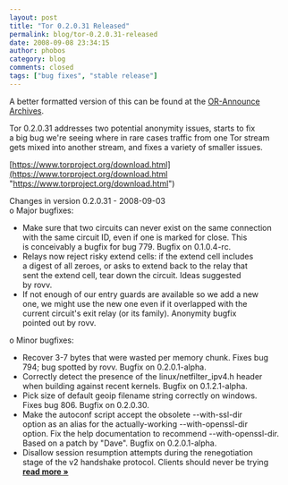 ```yaml
---
layout: post
title: "Tor 0.2.0.31 Released"
permalink: blog/tor-0.2.0.31-released
date: 2008-09-08 23:34:15
author: phobos
category: blog
comments: closed
tags: ["bug fixes", "stable release"]
---
```


A better formatted version of this can be found at the [OR-Announce Archives](http://archives.seul.org/or/announce/Sep-2008/msg00000.html).

Tor 0.2.0.31 addresses two potential anonymity issues, starts to fix  
 a big bug we're seeing where in rare cases traffic from one Tor stream  
 gets mixed into another stream, and fixes a variety of smaller issues.

[https://www.torproject.org/download.html](https://www.torproject.org/download.html "https://www.torproject.org/download.html")

Changes in version 0.2.0.31 - 2008-09-03  
 o Major bugfixes:  
 - Make sure that two circuits can never exist on the same connection  
 with the same circuit ID, even if one is marked for close. This  
 is conceivably a bugfix for bug 779. Bugfix on 0.1.0.4-rc.  
 - Relays now reject risky extend cells: if the extend cell includes  
 a digest of all zeroes, or asks to extend back to the relay that  
 sent the extend cell, tear down the circuit. Ideas suggested  
 by rovv.  
 - If not enough of our entry guards are available so we add a new  
 one, we might use the new one even if it overlapped with the  
 current circuit's exit relay (or its family). Anonymity bugfix  
 pointed out by rovv.

o Minor bugfixes:  
 - Recover 3-7 bytes that were wasted per memory chunk. Fixes bug  
 794; bug spotted by rovv. Bugfix on 0.2.0.1-alpha.  
 - Correctly detect the presence of the linux/netfilter\_ipv4.h header  
 when building against recent kernels. Bugfix on 0.1.2.1-alpha.  
 - Pick size of default geoip filename string correctly on windows.  
 Fixes bug 806. Bugfix on 0.2.0.30.  
 - Make the autoconf script accept the obsolete --with-ssl-dir  
 option as an alias for the actually-working --with-openssl-dir  
 option. Fix the help documentation to recommend --with-openssl-dir.  
 Based on a patch by "Dave". Bugfix on 0.2.0.1-alpha.  
 - Disallow session resumption attempts during the renegotiation  
 stage of the v2 handshake protocol. Clients should never be trying [**read more »**](https://blog.torproject.org/blog/tor-0.2.0.31-released)
